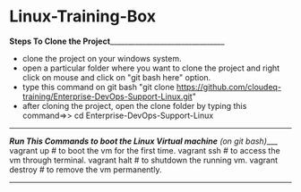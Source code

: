 # Linux-Training-Box
________________________________Steps To Clone the Project________________________________________________________________
* clone the project on your windows system.
* open a particular folder where you want to clone the project and right click on mouse and click on "git bash here" option.
* type this command on git bash "git clone https://github.com/cloudeq-training/Enterprise-DevOps-Support-Linux.git"
* after cloning the project, open the clone folder by typing this command=>> cd Enterprise-DevOps-Support-Linux
__________________________________________________________________________________________________________________________
___________________________Run This Commands to boot the Linux Virtual machine__________________________ (on git bash)____
vagrant up                              # to boot the vm for the first time.
vagrant ssh                             # to access the vm through terminal.
vagrant halt                            # to shutdown the running vm.
vagrant destroy                         # to remove the vm permanently.

__________________________________________________________________________________________________________________________
